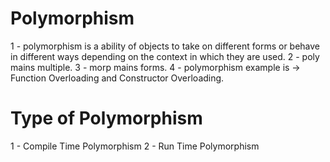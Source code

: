<h1>Polymorphism</h1>
1 - polymorphism is a ability of objects to take on different forms or behave in different ways depending on the context in which they are used.
2 - poly mains multiple.
3 - morp mains forms.
4 - polymorphism example is -> Function Overloading and Constructor Overloading.

<h1>Type of Polymorphism</h1>

1 - Compile Time Polymorphism
2 - Run Time Polymorphism